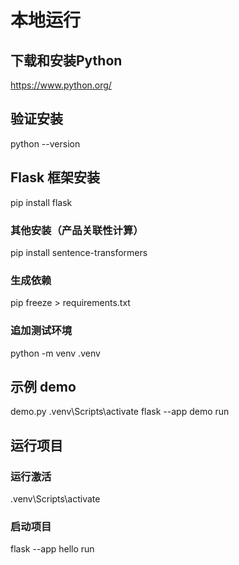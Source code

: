 
# 本地运行

## 下载和安装Python
https://www.python.org/

## 验证安装
python --version

## Flask 框架安装
pip install flask
### 其他安装（产品关联性计算）
pip install sentence-transformers

### 生成依赖
pip freeze > requirements.txt

### 追加测试环境
python -m venv .venv

## 示例 demo
demo.py
.venv\Scripts\activate
flask --app demo run

## 运行项目

### 运行激活  
.venv\Scripts\activate

### 启动项目
flask --app hello run


